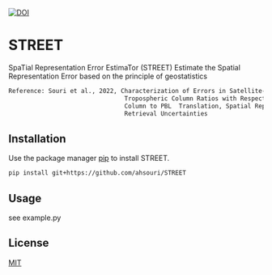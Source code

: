 [![DOI](https://zenodo.org/badge/490312396.svg)](https://zenodo.org/badge/latestdoi/490312396)

# STREET

SpaTial Representation Error EstimaTor (STREET)
Estimate the Spatial Representation Error based on the principle of geostatistics

```bash
Reference: Souri et al., 2022, Characterization of Errors in Satellite-based HCHO/NO2, 
                                Tropospheric Column Ratios with Respect  to  Chemistry, 
                                Column to PBL  Translation, Spatial Representation, and
                                Retrieval Uncertainties 
```

## Installation

Use the package manager [pip](https://pip.pypa.io/en/stable/) to install STREET.

```bash
pip install git+https://github.com/ahsouri/STREET
```

## Usage

see example.py

## License
[MIT](https://choosealicense.com/licenses/mit/)
